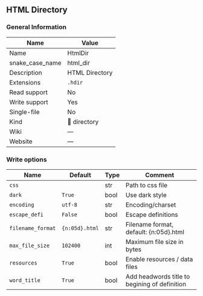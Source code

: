 
## HTML Directory ##

### General Information ###
Name | Value
---- | -------
Name | HtmlDir
snake_case_name | html_dir
Description | HTML Directory
Extensions | `.hdir`
Read support | No
Write support | Yes
Single-file | No
Kind | 📁 directory
Wiki | ―
Website | ―



### Write options ###
Name | Default | Type | Comment
---- | ------- | ---- | -------
`css` |  | str | Path to css file
`dark` | `True` | bool | Use dark style
`encoding` | `utf-8` | str | Encoding/charset
`escape_defi` | `False` | bool | Escape definitions
`filename_format` | `{n:05d}.html` | str | Filename format, default: {n:05d}.html
`max_file_size` | `102400` | int | Maximum file size in bytes
`resources` | `True` | bool | Enable resources / data files
`word_title` | `True` | bool | Add headwords title to begining of definition

